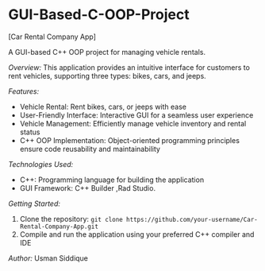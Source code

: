 # GUI-Based-C-OOP-Project
[Car Rental Company App]

A GUI-based C++ OOP project for managing vehicle rentals.

*Overview:*
This application provides an intuitive interface for customers to rent vehicles, supporting three types: bikes, cars, and jeeps.

*Features:*
- Vehicle Rental: Rent bikes, cars, or jeeps with ease
- User-Friendly Interface: Interactive GUI for a seamless user experience
- Vehicle Management: Efficiently manage vehicle inventory and rental status
- C++ OOP Implementation: Object-oriented programming principles ensure code reusability and maintainability

*Technologies Used:*
- C++: Programming language for building the application
- GUI Framework: C++ Builder ,Rad Studio.

*Getting Started:*
1. Clone the repository: `git clone https://github.com/your-username/Car-Rental-Company-App.git`
2. Compile and run the application using your preferred C++ compiler and IDE



*Author:*
Usman Siddique
